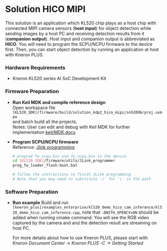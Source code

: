 # Solution HICO MIPI

This solution is an application which KL520 chip plays as a host chip with connected MIPI camera sensors (**host input**) for object detection while sending images by a host PC and receiving detection results from it (**companion output**). Host input and companion output is abbreviated as **HICO**. You will need to program the SCPU/NCPU firmware to the device first. Then, you can start object detection by running an application at host with Kneron PLUS.



### Hardware Requirements

- Kneron KL520 series AI SoC Development Kit  



### Firmware Preparation

- **Run Keil MDK and compile reference design**  
    Open workspace file `[KL520_SDK]/firmware/build/solution_kdp2_hico_mipi/sn52096/proj.uvmpw`  
    and batch build all the projects.    
    Notes:
    User can edit and debug with Keil MDK for further implementation [keil/MDK docs](https://www2.keil.com/mdk5/docs)
- **Program SCPU/NCPU firmware**  
    Reference:  [Jlink programming](../flash_management/flash_management.md#4-program-flash-via-jtagswd-interface)  
    
    ```bash
    # program fw_scpu.bin and fw_ncpu.bin to the device  
    cd [KL520_SDK]/firmware/utils/JLink_programmer  
    prog_fw_loader_flash-boot.bat 
    
    # follow the instructions to finish JLink programming
    # Note that you may need to substitute '/' for '\' in the path
    ```

### Software Preparation

- **Run example**
    Build and run `[kneron_plus]/examples_enterprise/kl520_demo_hico_cam_inference/kl520_demo_hico_cam_inference.cpp`, note that `-DWITH_OPENCV=ON` should be added when running cmake command. You will see the RGB video captured by the camera and and the detection result are streaming on host PC. 
    
    For more details about how to use Kneron PLUS, please start with *Kneron Document Center -> Kneron PLUS -C -> Getting Started*

